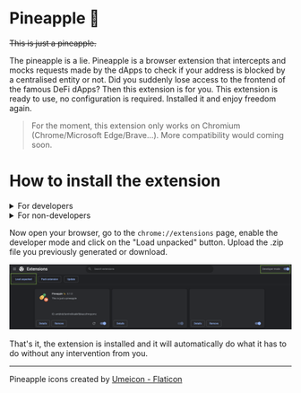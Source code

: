 # Pineapple 🍍

~~This is just a pineapple.~~

The pineapple is a lie. Pineapple is a browser extension that intercepts and mocks requests made by the dApps to check if your address is blocked by a centralised entity or not. Did you suddenly lose access to the frontend of the famous DeFi dApps? Then this extension is for you. This extension is ready to use, no configuration is required. Installed it and enjoy freedom again.

> For the moment, this extension only works on Chromium (Chrome/Microsoft Edge/Brave...). More compatibility would coming soon.

# How to install the extension

<details>
  <summary>For developers</summary>
  
`pnpm` is required for this repository, before anything else, please install it [following the official documentation](https://pnpm.io/installation).

Once `pnpm` installed, run these command to install the dependencies and build the extension

```bash
pnpm i && pnpm build -- --zip
```

At the root of the repository, a new directory called `build` has been created. This directory should have a file called `chrome-mv3-prod.zip`. You will need it for the last step.gi

</details>

<details>
  <summary>For non-developers</summary>

Go to the [release page](https://github.com/qd-qd/pineapple/releases) of this repository and download the extension fromgi the last release.

</details>

Now open your browser, go to the `chrome://extensions` page, enable the developer mode and click on the "Load unpacked" button. Upload the .zip file you previously generated or download.

![screenshot chrome](./public/screenshot-chrome.png)

That's it, the extension is installed and it will automatically do what it has to do without any intervention from you.

---

Pineapple icons created by [Umeicon - Flaticon](https://www.flaticon.com/free-icons/pineapple)
